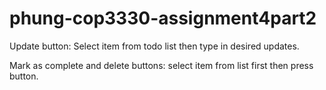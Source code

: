# phung-cop3330-assignment4part2
Update button: Select item from todo list then type in desired updates.

Mark as complete and delete buttons: select item from list first then press button.
